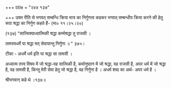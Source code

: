 +++
title = "२४४ १३७"

+++
उक्त रीति से भगवत् सम्बन्धि क्रिया मात्र का निर्गुणत्व कहकर भगवत् सम्बन्धीय क्रिया करने की हेतु रूपा श्रद्धा का निर्गुण कहते हैं- (भा० ११।२५।२०) 

(१३७) "सात्त्विक्याध्यात्मिकी श्रद्धा कर्म्मश्रद्धा तु राजसी । 

तामस्यधर्मे या श्रद्धा मत् सेवायान्तु निर्गुणा ॥ " ३७५। 

टीका - अधर्मे धर्म इति या श्रद्धा सा तामसी । 

अध्यात्म तत्त्व विषय में जो श्रद्धा-वह सात्विकी है, कर्मानुष्ठान में जो श्रद्धा, वह राजसी है, अपर धर्म में जो श्रद्धा है, वह तामसी है, किन्तु मेरी सेवा हेतु जो श्रद्धा है, वह निर्गुणा है । अधर्म शब्द का अर्थ- अपर धर्म है । 

श्रीभगवान् कहे थे ।१३७॥ 
